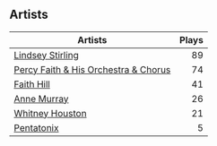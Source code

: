 ## Artists
Artists | Plays 
----- | -----: 
[Lindsey Stirling](/artists/lindsey-stirling-780013) | 89
[Percy Faith & His Orchestra & Chorus](/artists/percy-faith-his-orchestra-chorus-30066836) | 74
[Faith Hill](/artists/faith-hill-58019) | 41
[Anne Murray](/artists/anne-murray-28649) | 26
[Whitney Houston](/artists/whitney-houston-87166) | 21
[Pentatonix](/artists/pentatonix-655231) | 5

